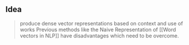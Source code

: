 ## Idea
>produce dense vector representations based on context and use of works
>Previous methods like the Naive Representation of [[Word vectors in NLP]] have disadvantages which need to be overcome.  